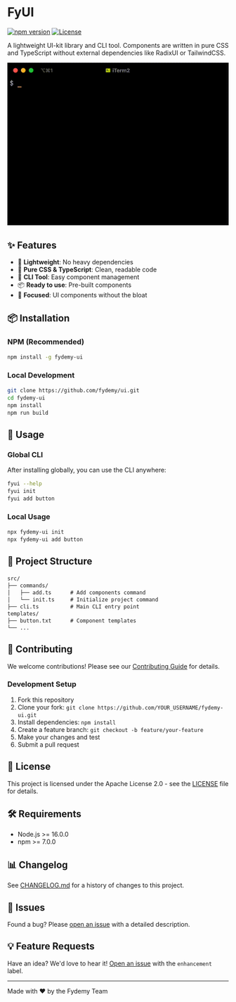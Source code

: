 # FyUI

[![npm version](https://badge.fury.io/js/fydemy-ui.svg)](https://badge.fury.io/js/fydemy-ui)
[![License](https://img.shields.io/badge/License-Apache%202.0-blue.svg)](https://opensource.org/licenses/Apache-2.0)

A lightweight UI-kit library and CLI tool. Components are written in pure CSS and TypeScript without external dependencies like RadixUI or TailwindCSS.

![Demo](https://raw.githubusercontent.com/iriyanto1027/fydemy-ui/refs/heads/main/demo.gif)

## ✨ Features

- 🚀 **Lightweight**: No heavy dependencies
- 🎨 **Pure CSS & TypeScript**: Clean, readable code
- 🔧 **CLI Tool**: Easy component management
- 📦 **Ready to use**: Pre-built components
- 🎯 **Focused**: UI components without the bloat

## 📦 Installation

### NPM (Recommended)

```bash
npm install -g fydemy-ui
```

### Local Development

```bash
git clone https://github.com/fydemy/ui.git
cd fydemy-ui
npm install
npm run build
```

## 🚀 Usage

### Global CLI

After installing globally, you can use the CLI anywhere:

```bash
fyui --help
fyui init
fyui add button
```

### Local Usage

```bash
npx fydemy-ui init
npx fydemy-ui add button
```

## 📁 Project Structure

```
src/
├── commands/
│   ├── add.ts      # Add components command
│   └── init.ts     # Initialize project command
├── cli.ts          # Main CLI entry point
templates/
├── button.txt      # Component templates
└── ...
```

## 🤝 Contributing

We welcome contributions! Please see our [Contributing Guide](CONTRIBUTING.md) for details.

### Development Setup

1. Fork this repository
2. Clone your fork: `git clone https://github.com/YOUR_USERNAME/fydemy-ui.git`
3. Install dependencies: `npm install`
4. Create a feature branch: `git checkout -b feature/your-feature`
5. Make your changes and test
6. Submit a pull request

## 📝 License

This project is licensed under the Apache License 2.0 - see the [LICENSE](LICENSE) file for details.

## 🛠️ Requirements

- Node.js >= 16.0.0
- npm >= 7.0.0

## 📊 Changelog

See [CHANGELOG.md](CHANGELOG.md) for a history of changes to this project.

## 🐛 Issues

Found a bug? Please [open an issue](https://github.com/fydemy/ui/issues/new) with a detailed description.

## 💡 Feature Requests

Have an idea? We'd love to hear it! [Open an issue](https://github.com/fydemy/ui/issues/new) with the `enhancement` label.

---

Made with ❤️ by the Fydemy Team
